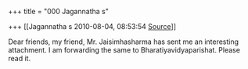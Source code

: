 +++
title = "000 Jagannatha s"

+++
[[Jagannatha s	2010-08-04, 08:53:54 [Source](https://groups.google.com/g/bvparishat/c/PO4J6jzJTG8)]]



Dear friends, my friend, Mr. Jaisimhasharma has sent me an interesting attachment. I am forwarding the same to Bharatiyavidyaparishat. Please read it.  
  

  
  
  
  
  


  

